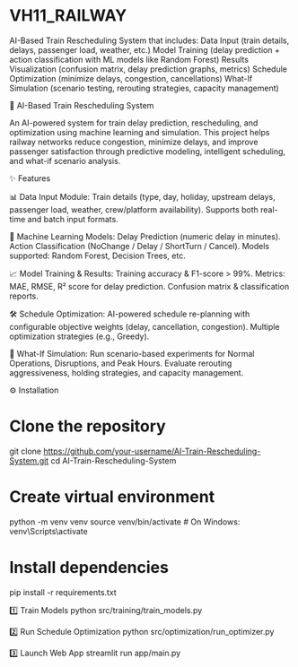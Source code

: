 ﻿# VH11_RAILWAY

AI-Based Train Rescheduling System that includes:
Data Input (train details, delays, passenger load, weather, etc.)
Model Training (delay prediction + action classification with ML models like Random Forest)
Results Visualization (confusion matrix, delay prediction graphs, metrics)
Schedule Optimization (minimize delays, congestion, cancellations)
What-If Simulation (scenario testing, rerouting strategies, capacity management)

🚆 AI-Based Train Rescheduling System

An AI-powered system for train delay prediction, rescheduling, and optimization using machine learning and simulation. This project helps railway networks reduce congestion, minimize delays, and improve passenger satisfaction through predictive modeling, intelligent scheduling, and what-if scenario analysis.

✨ Features

📊 Data Input Module:
Train details (type, day, holiday, upstream delays, passenger load, weather, crew/platform availability).
Supports both real-time and batch input formats.

🤖 Machine Learning Models:
Delay Prediction (numeric delay in minutes).
Action Classification (NoChange / Delay / ShortTurn / Cancel).
Models supported: Random Forest, Decision Trees, etc.

📈 Model Training & Results:
Training accuracy & F1-score > 99%.
Metrics: MAE, RMSE, R² score for delay prediction.
Confusion matrix & classification reports.

🛠 Schedule Optimization:
AI-powered schedule re-planning with configurable objective weights (delay, cancellation, congestion).
Multiple optimization strategies (e.g., Greedy).

🔮 What-If Simulation:
Run scenario-based experiments for Normal Operations, Disruptions, and Peak Hours.
Evaluate rerouting aggressiveness, holding strategies, and capacity management.

⚙️ Installation
# Clone the repository
git clone https://github.com/your-username/AI-Train-Rescheduling-System.git
cd AI-Train-Rescheduling-System

# Create virtual environment
python -m venv venv
source venv/bin/activate   # On Windows: venv\Scripts\activate

# Install dependencies
pip install -r requirements.txt

1️⃣ Train Models
python src/training/train_models.py

2️⃣ Run Schedule Optimization
python src/optimization/run_optimizer.py

3️⃣ Launch Web App
streamlit run app/main.py

